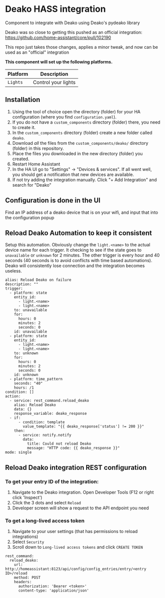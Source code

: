 # Deako HASS integration

Component to integrate with Deako using Deako's pydeako library

Deako was so close to getting this pushed as an official integration: https://github.com/home-assistant/core/pull/102190

This repo just takes those changes, applies a minor tweak, and now can be used as an "official" integration

**This component will set up the following platforms.**

Platform | Description
-- | --
`Lights` | Control your lights

## Installation

1. Using the tool of choice open the directory (folder) for your HA configuration (where you find `configuration.yaml`).
2. If you do not have a `custom_components` directory (folder) there, you need to create it.
3. In the `custom_components` directory (folder) create a new folder called `deako`.
4. Download _all_ the files from the `custom_components/deako/` directory (folder) in this repository.
5. Place the files you downloaded in the new directory (folder) you created.
6. Restart Home Assistant
7. In the HA UI go to "Settings" -> "Devices & services". If all went well, you should get a notification that new devices are available.
8. If not try adding the integration manually. Click "+ Add Integration" and search for "Deako"

## Configuration is done in the UI

Find an IP address of a deako device that is on your wifi, and input that into the configuration popup

## Reload Deako Automation to keep it consistent

Setup this automation. Obviously change the `light.<name>` to the actual device name for each trigger. It checking to see if the state goes to `unavailable` or `unknown` for 2 minutes.
The other trigger is every hour and 40 seconds (40 seconds is to avoid conflicts with time based automations). Deako will consistently lose connection and the integration becomes useless.

```
alias: Reload Deako on failure
description: ""
trigger:
  - platform: state
    entity_id:
      - light.<name>
      - light.<name>
    to: unavailable
    for:
      hours: 0
      minutes: 2
      seconds: 0
    id: unavailable
  - platform: state
    entity_id:
      - light.<name>
      - light.<name>
    to: unknown
    for:
      hours: 0
      minutes: 2
      seconds: 0
    id: unknown
  - platform: time_pattern
    seconds: "40"
    hours: /1
condition: []
action:
  - service: rest_command.reload_deako
    alias: Reload Deako
    data: {}
    response_variable: deako_response
  - if:
      - condition: template
        value_template: "{{ deako_response['status'] != 200 }}"
    then:
      - service: notify.notify
        data:
          title: Could not reload Deako
          message: "HTTP code: {{ deako_response }}"
mode: single
```

## Reload Deako integration REST configuration

### To get your entry ID of the integration:

1. Navigate to the Deako integration. Open Developer Tools (F12 or right click 'Inspect')
2. Click the 3 dots and select `Reload`
3. Developer screen will show a request to the API endpoint you need

### To get a long-lived access token

1. Navigate to your user settings (that has permissions to reload integrations)
2. Select `Security`
3. Scroll down to `Long-lived access tokens` and click `CREATE TOKEN`

```
rest_command:
  reload_deako:
    url: http://homeassistant:8123/api/config/config_entries/entry/<entry ID>/reload
    method: POST
    headers:
      authorization: 'Bearer <token>'
      content-type: 'application/json'
```
